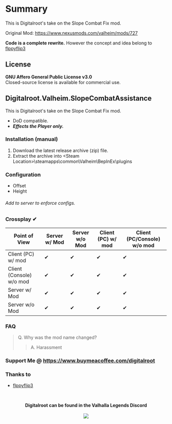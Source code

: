 # Summary
This is Digitalroot's take on the Slope Combat Fix mod.

Original Mod: https://www.nexusmods.com/valheim/mods/727

**Code is a complete rewrite.** However the concept and idea belong to [flppyflip3](https://www.nexusmods.com/valheim/users/8753980)

## License
**GNU Affero General Public License v3.0**  
Closed-source license is available for commercial use.

## Digitalroot.Valheim.SlopeCombatAssistance
This is Digitalroot's take on the Slope Combat Fix mod.
- DoD compatible.  
- **_Effects the Player only._**

### Installation (manual)
1. Download the latest release archive (zip) file.
1. Extract the archive into &lt;Steam Location&gt;\steamapps\common\Valheim\BepInEx\plugins

### Configuration 
- Offset
- Height

###### Add to server to enforce configs. 

### Crossplay <span class="checked">✔</span>
| Point of View            | Server w/ Mod      | Server w/o Mod     | Client (PC) w/ mod | Client (PC/Console) w/o mod |
| ---                      | ---                | ---                | ---                | ---                         |
| Client (PC) w/ mod       | <span class="checked">✔</span> | <span class="checked">✔</span> | <span class="checked">✔</span> | <span class="checked">✔</span>          |
| Client (Console) w/o mod | <span class="checked">✔</span> | <span class="checked">✔</span> | <span class="checked">✔</span> | <span class="checked">✔</span>          |
| Server w/ Mod            | <span class="checked">✔</span> | <span class="checked">✔</span> | <span class="checked">✔</span> | <span class="checked">✔</span>          |
| Server w/o Mod           | <span class="checked">✔</span> | <span class="checked">✔</span> | <span class="checked">✔</span> | <span class="checked">✔</span>          |

### FAQ
> Q. Why was the mod name changed?
> > A. Harassment

### Support Me @ https://www.buymeacoffee.com/digitalroot

### Thanks to 
- <a href="https://www.nexusmods.com/valheim/users/8753980" target="_blank">flppyflip3</a>

<br />
<p align="center">
<b>Digitalroot can be found in the Valhalla Legends Discord</b><br /><br />
  <a href="https://discord.gg/SsMW3rm67u" target="_blank"><img src="https://digitalroot.net/img/vl/vl_logo_125x154.png"></a>
</p>

